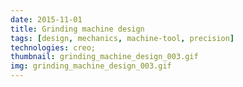 ```yaml
---
date: 2015-11-01
title: Grinding machine design
tags: [design, mechanics, machine-tool, precision]
technologies: creo; 
thumbnail: grinding_machine_design_003.gif
img: grinding_machine_design_003.gif
---
```

